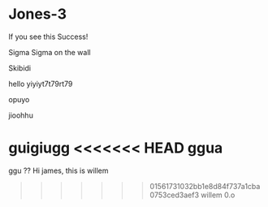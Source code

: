 # Jones-3

If you see this Success!

Sigma Sigma on the wall

Skibidi

hello
yiyiyt7t79rt79


opuyo


jioohhu

guigiugg
<<<<<<< HEAD
ggua
=======
ggu
??
Hi james, this is willem
>>>>>>> 01561731032bb1e8d84f737a1cba0753ced3aef3
willem 0.o